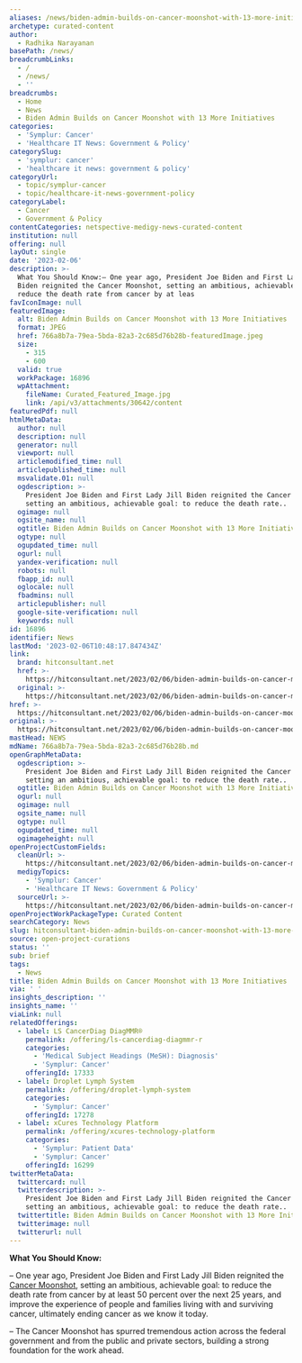 ```yaml
---
aliases: /news/biden-admin-builds-on-cancer-moonshot-with-13-more-initiatives
archetype: curated-content
author:
  - Radhika Narayanan
basePath: /news/
breadcrumbLinks:
  - /
  - /news/
  - ''
breadcrumbs:
  - Home
  - News
  - Biden Admin Builds on Cancer Moonshot with 13 More Initiatives
categories:
  - 'Symplur: Cancer'
  - 'Healthcare IT News: Government & Policy'
categorySlug:
  - 'symplur: cancer'
  - 'healthcare it news: government & policy'
categoryUrl:
  - topic/symplur-cancer
  - topic/healthcare-it-news-government-policy
categoryLabel:
  - Cancer
  - Government & Policy
contentCategories: netspective-medigy-news-curated-content
institution: null
offering: null
layOut: single
date: '2023-02-06'
description: >-
  What You Should Know:– One year ago, President Joe Biden and First Lady Jill
  Biden reignited the Cancer Moonshot, setting an ambitious, achievable goal: to
  reduce the death rate from cancer by at leas
favIconImage: null
featuredImage:
  alt: Biden Admin Builds on Cancer Moonshot with 13 More Initiatives
  format: JPEG
  href: 766a8b7a-79ea-5bda-82a3-2c685d76b28b-featuredImage.jpeg
  size:
    - 315
    - 600
  valid: true
  workPackage: 16896
  wpAttachment:
    fileName: Curated_Featured_Image.jpg
    link: /api/v3/attachments/30642/content
featuredPdf: null
htmlMetaData:
  author: null
  description: null
  generator: null
  viewport: null
  articlemodified_time: null
  articlepublished_time: null
  msvalidate.01: null
  ogdescription: >-
    President Joe Biden and First Lady Jill Biden reignited the Cancer Moonshot,
    setting an ambitious, achievable goal: to reduce the death rate..
  ogimage: null
  ogsite_name: null
  ogtitle: Biden Admin Builds on Cancer Moonshot with 13 More Initiatives
  ogtype: null
  ogupdated_time: null
  ogurl: null
  yandex-verification: null
  robots: null
  fbapp_id: null
  oglocale: null
  fbadmins: null
  articlepublisher: null
  google-site-verification: null
  keywords: null
id: 16896
identifier: News
lastMod: '2023-02-06T10:48:17.847434Z'
link:
  brand: hitconsultant.net
  href: >-
    https://hitconsultant.net/2023/02/06/biden-admin-builds-on-cancer-moonshot-with-13-more-initiatives/
  original: >-
    https://hitconsultant.net/2023/02/06/biden-admin-builds-on-cancer-moonshot-with-13-more-initiatives/
href: >-
  https://hitconsultant.net/2023/02/06/biden-admin-builds-on-cancer-moonshot-with-13-more-initiatives/
original: >-
  https://hitconsultant.net/2023/02/06/biden-admin-builds-on-cancer-moonshot-with-13-more-initiatives/
mastHead: NEWS
mdName: 766a8b7a-79ea-5bda-82a3-2c685d76b28b.md
openGraphMetaData:
  ogdescription: >-
    President Joe Biden and First Lady Jill Biden reignited the Cancer Moonshot,
    setting an ambitious, achievable goal: to reduce the death rate..
  ogtitle: Biden Admin Builds on Cancer Moonshot with 13 More Initiatives
  ogurl: null
  ogimage: null
  ogsite_name: null
  ogtype: null
  ogupdated_time: null
  ogimageheight: null
openProjectCustomFields:
  cleanUrl: >-
    https://hitconsultant.net/2023/02/06/biden-admin-builds-on-cancer-moonshot-with-13-more-initiatives/
  medigyTopics:
    - 'Symplur: Cancer'
    - 'Healthcare IT News: Government & Policy'
  sourceUrl: >-
    https://hitconsultant.net/2023/02/06/biden-admin-builds-on-cancer-moonshot-with-13-more-initiatives/
openProjectWorkPackageType: Curated Content
searchCategory: News
slug: hitconsultant-biden-admin-builds-on-cancer-moonshot-with-13-more-initiatives
source: open-project-curations
status: ''
sub: brief
tags:
  - News
title: Biden Admin Builds on Cancer Moonshot with 13 More Initiatives
via: ' '
insights_description: ''
insights_name: ''
viaLink: null
relatedOfferings:
  - label: LS CancerDiag DiagMMR®
    permalink: /offering/ls-cancerdiag-diagmmr-r
    categories:
      - 'Medical Subject Headings (MeSH): Diagnosis'
      - 'Symplur: Cancer'
    offeringId: 17333
  - label: Droplet Lymph System
    permalink: /offering/droplet-lymph-system
    categories:
      - 'Symplur: Cancer'
    offeringId: 17278
  - label: xCures Technology Platform
    permalink: /offering/xcures-technology-platform
    categories:
      - 'Symplur: Patient Data'
      - 'Symplur: Cancer'
    offeringId: 16299
twitterMetaData:
  twittercard: null
  twitterdescription: >-
    President Joe Biden and First Lady Jill Biden reignited the Cancer Moonshot,
    setting an ambitious, achievable goal: to reduce the death rate..
  twittertitle: Biden Admin Builds on Cancer Moonshot with 13 More Initiatives
  twitterimage: null
  twitterurl: null
---
```

<p><strong>What You Should Know:</strong></p><p>– One year ago, President Joe Biden and First Lady Jill Biden reignited the <a href="https://www.whitehouse.gov/cancermoonshot/">Cancer Moonshot</a>, setting an ambitious, achievable goal: to reduce the death rate from cancer by at least 50 percent over the next 25 years, and improve the experience of people and families living with and surviving cancer, ultimately&nbsp;ending cancer as we know it today.</p><p>– The Cancer Moonshot has spurred tremendous action across the federal government and from the public and private sectors, building a strong foundation for the work ahead.</p>